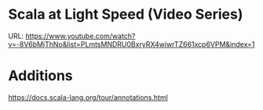 # Scala at Light Speed (Video Series)
URL: https://www.youtube.com/watch?v=-8V6bMjThNo&list=PLmtsMNDRU0BxryRX4wiwrTZ661xcp6VPM&index=1

# Additions
https://docs.scala-lang.org/tour/annotations.html